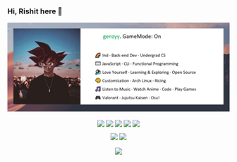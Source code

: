 ### Hi, Rishit here 👋
<div align="center">
  <img src="/assets/github-image.jpg" alt="image" /> 
</div>
<p align="center">
  <a href="https://resume.io/r/YtPC1xdlT" target="_blank"><img align="center" src="https://img.shields.io/badge/-resume-pink?style=for-the-badge" /></a>
  <a href="https://www.linkedin.com/in/rishit-pandey/"><img align="center" src="https://img.shields.io/badge/-LinkedIn-green?style=for-the-badge" /></a>
  <a href="https://www.npmjs.com/package/@genzyy/anime-cli"><img align="center" src="https://img.shields.io/badge/-NPM-blueviolet?style=for-the-badge" /></a>
  <a><img align="center" src="https://img.shields.io/badge/-JS%20%F0%9F%91%91-ff69b4?style=for-the-badge" /></a>
  <a><img align="center" src="https://img.shields.io/badge/-RUST%20%26%20TS%20%F0%9F%93%97-critical?style=for-the-badge" /></a>
</p>


<p align="center">
  <img src="https://github-readme-stats.vercel.app/api?username=genzyy&show_icons=true&theme=radical&count_private=true&line_height=27">
  <img src = "https://github-readme-stats.vercel.app/api/top-langs/?username=genzyy&hide=css,java,html&theme=radical">
</p>
<p align=center>
  <a href="https://hits.seeyoufarm.com"><img src="https://hits.seeyoufarm.com/api/count/incr/badge.svg?url=https%3A%2F%2Fgithub.com%2Fgenzyy%2Fgenzyy&count_bg=%2379C83D&title_bg=%23555555&icon=&icon_color=%23E7E7E7&title=Visitors&edge_flat=true"/></a>  
</p>
